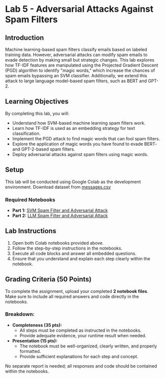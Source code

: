 # Lab 5 - Adversarial Attacks Against Spam Filters

## Introduction
Machine learning-based spam filters classify emails based on labeled training data. However, adversarial attacks can modify spam emails to evade detection by making small but strategic changes. This lab explores how TF-IDF features are manipulated using the Projected Gradient Descent (PGD) algorithm to identify "magic words," which increase the chances of spam emails bypassing an SVM classifier. Additionally, we extend this attack to large language model-based spam filters, such as BERT and GPT-2.

## Learning Objectives
By completing this lab, you will:
- Understand how SVM-based machine learning spam filters work.
- Learn how TF-IDF is used as an embedding strategy for text classification.
- Implement the PGD attack to find magic words that can fool spam filters.
- Explore the application of magic words you have found to evade BERT- and GPT-2-based spam filters.
- Deploy adversarial attacks against spam filters using magic words.

## Setup
This lab will be conducted using Google Colab as the development environment. Download dataset from [messages.csv](https://github.com/xyliatgithub/EN650654-2025/blob/492e90efef45f2d665280b40b44dad48e8626d4c/Adversarial_Attack/messages.csv)

### Required Notebooks
- **Part 1:** [SVM Spam Filter and Adversarial Attack](https://colab.research.google.com/drive/1_L8tAYfMG3Ah2gq4ozioLvPgfyA02DGe?usp=sharing)
- **Part 2:** [LLM Spam Filter and Adversarial Attack](https://colab.research.google.com/drive/1Uuz2Qz9dsZzvTc1NuxElbhbqFFV_hsrk?usp=sharing)

## Lab Instructions
1. Open both Colab notebooks provided above.
2. Follow the step-by-step instructions in the notebooks.
3. Execute all code blocks and answer all embedded questions.
4. Ensure that you understand and explain each step clearly within the notebook.

## Grading Criteria (50 Points)
To complete the assignment, upload your completed **2 notebook files**. Make sure to include all required answers and code directly in the notebooks.

### Breakdown:
- **Completeness (35 pts):**
  - All steps must be completed as instructed in the notebooks.
  - Provide adequate evidence, your runtime result when needed.
- **Presentation (15 pts):**
  - The notebook must be well-organized, clearly written, and properly formatted.
  - Provide sufficient explanations for each step and concept.

No separate report is needed; all responses and code should be contained within the notebooks.
